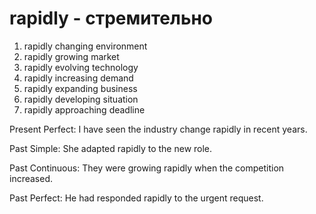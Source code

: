 # rapidly - стремительно

1. rapidly changing environment
2. rapidly growing market
3. rapidly evolving technology
4. rapidly increasing demand
5. rapidly expanding business
6. rapidly developing situation
7. rapidly approaching deadline

Present Perfect: I have seen the industry change rapidly in recent years.  

Past Simple: She adapted rapidly to the new role.  

Past Continuous: They were growing rapidly when the competition increased.  

Past Perfect: He had responded rapidly to the urgent request.
